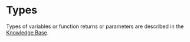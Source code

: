 # Types

Types of variables or function returns or parameters are described in the [Knowledge Base](https://app.gitbook.com/s/C67Cb6MMW0kgkxqRVkiH/scripting).
